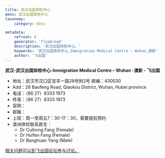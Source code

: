 ```yaml
---
title: 武汉出国体检中心
menu: 武汉出国体检中心
taxonomy:
    category: docs

metadata:
    refresh: 0
    generator: 'flyabroad'
    description: '武汉出国体检中心。'
    keywords: '武汉出国体检中心,Immigration Medical Centre – Wuhan,澳新'
    author: '飞出国'
---
```


**武汉-武汉出国体检中心-Immigration Medical Centre – Wuhan	-澳新 - 飞出国**

- 地址：武汉市汉口区宝丰一路28号附2号 邮编：430030 
- Add：28 Baofeng Road, Qiaokou District, Wuhan, Hubei province
- 电话：（86 27）8333 1973
- 传真：（86 27）8333 1973
- 官网：[]()
- 邮箱：
- 上班：周一至周五7：30-17：30，需要提前预约
- 澳洲体检联系医生：
	- Dr Cuihong Fang (Female)
	- Dr Huifen Fang (Female) 
	- Dr Banghuan Yang (Male)

[相关问题可以到飞出国论坛参与讨论。](http://bbs.fcgvisa.com/t/3368?target=_blank)